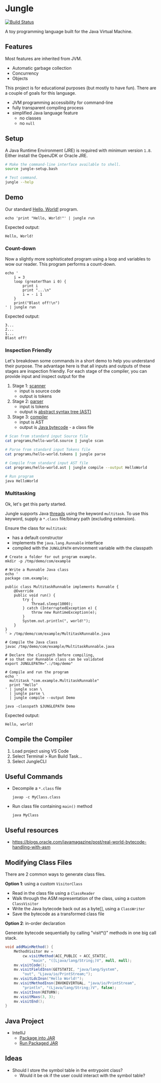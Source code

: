 Jungle
======

[![Build Status](https://github.com/eddiecorrigall/jungle/actions/workflows/main.yaml/badge.svg)](https://github.com/eddiecorrigall/jungle/actions/workflows/main.yaml)

A toy programming language built for the Java Virtual Machine.

## Features

Most features are inherited from JVM.

- Automatic garbage collection
- Concurrency
- Objects

This project is for educational purposes (but mostly to have fun). There are a couple of goals for this language.

- JVM programming accessibility for command-line
- fully transparent compiling process
- simplified Java language feature
    - no classes
    - no `null`

## Setup

A Java Runtime Environment (JRE) is required with minimum version `1.8`.
Either install the OpenJDK or Oracle JRE.

```bash
# Make the command-line interface available to shell.
source jungle-setup.bash

# Test command.
jungle --help
```

## Demo

Our standard [Hello, World!](https://en.wikipedia.org/wiki/%22Hello,_World!%22_program) program.

```shell
echo 'print "Hello, World!"' | jungle run
```

Expected output:
```
Hello, World!
```

### Count-down

Now a slightly more sophisticated program using a loop and variables to wow our reader.
This program performs a count-down.

```shell
echo '
    i = 3
    loop (greaterThan i 0) {
        print i
        print "...\n"
        i = - i 1
    }
    print("Blast off!\n")
' | jungle run
```

Expected output:
```
3...
2...
1...
Blast off!
```

### Inspection Friendly

Let's breakdown some commands in a short demo to help you understand their purpose.
The advantage here is that all inputs and outputs of these stages are inspection friendly.
For each stage of the compiler, you can provide input and inspect output for the
1. Stage 1: [scanner](https://en.wikipedia.org/wiki/Lexical_analysis#Scanner)
    - input is source code
    - output is tokens
2. Stage 2: [parser](https://en.wikipedia.org/wiki/Lexical_analysis#Lexer_generator)
    - input is tokens
    - output is [abstract syntax tree (AST)](https://en.wikipedia.org/wiki/Abstract_syntax_tree)
3. Stage 3: [compiler]()
    - input is AST
    - output is [Java bytecode](https://en.wikipedia.org/wiki/Java_bytecode) - a class file

```bash
# Scan from standard input Source file
cat programs/hello-world.source | jungle scan

# Parse from standard input Tokens file
cat programs/hello-world.tokens | jungle parse

# Compile from standard input AST file
cat programs/hello-world.ast | jungle compile --output HelloWorld

# Run program
java HelloWorld
```

### Multitasking

Ok, let's get this party started.

Jungle supports Java [threads](https://en.wikipedia.org/wiki/Thread_(computing)) using the keyword `multitask`.
To use this keyword, supply a `*.class` file/binary path (excluding extension).

Ensure the class for `multitask`:
- has a default constructor
- implements the `java.lang.Runnable` interface
- compiled with the `JUNGLEPATH` environment variable with the classpath

```shell
# Create a folder for out program example.
mkdir -p /tmp/demo/com/example

# Write a Runnable Java class
echo '
package com.example;

public class MultitaskRunnable implements Runnable {
    @Override
    public void run() {
        try {
            Thread.sleep(1000);
        } catch (InterruptedException e) {
            throw new RuntimeException(e);
        }
        System.out.println(", world!");
    }
}
' > /tmp/demo/com/example/MultitaskRunnable.java

# Compile the Java class
javac /tmp/demo/com/example/MultitaskRunnable.java
```

```shell
# Declare the classpath before compiling,
# so that our Runnable class can be validated
export JUNGLEPATH=".:/tmp/demo"

# Compile and run the program
echo '
  multitask "com.example.MultitaskRunnable"
  print "Hello"
' | jungle scan \
  | jungle parse \
  | jungle compile --output Demo

java -classpath $JUNGLEPATH Demo
```

Expected output:
```
Hello, world!
```

## Compile the Compiler

1. Load project using VS Code
1. Select Terminal > Run Build Task...
1. Select JungleCLI

## Useful Commands

- Decompile a `*.class` file
    ```shell
    javap -c MyClass.class
    ```
- Run class file containing `main()` method
    ```shell
    java MyClass
    ```

## Useful resources

- https://blogs.oracle.com/javamagazine/post/real-world-bytecode-handling-with-asm

## Modifying Class Files

There are 2 common ways to generate class files.

**Option 1**: using a custom `VisitorClass`

- Read in the class file using a `ClassReader`
- Walk through the ASM representation of the class, using a custom `ClassVisitor`
- Write the Java bytecode back out as a byte[], using a `ClassWriter`
- Save the bytecode as a transformed class file

**Option 2**: in-order declaration

Generate bytecode sequentially by calling "visit*()" methods in one big call stack.

```java
void addMainMethod() {
    MethodVisitor mv = 
        cw.visitMethod(ACC_PUBLIC + ACC_STATIC, 
            "main", "([Ljava/lang/String;)V", null, null);
    mv.visitCode();
    mv.visitFieldInsn(GETSTATIC, "java/lang/System", 
        "out", "Ljava/io/PrintStream;");
    mv.visitLdcInsn("Hello World!");
    mv.visitMethodInsn(INVOKEVIRTUAL, "java/io/PrintStream", 
        "println", "(Ljava/lang/String;)V", false);
    mv.visitInsn(RETURN);
    mv.visitMaxs(3, 3);
    mv.visitEnd();
}
```

## Java Project

- IntelliJ
    - [Package into JAR](https://www.jetbrains.com/help/idea/compiling-applications.html#package_into_jar)
    - [Run Packaged JAR](https://www.jetbrains.com/help/idea/compiling-applications.html#run_packaged_jar)

## Ideas

- Should I store the symbol table in the entrypoint class?
    - Would it be ok if the user could interact with the symbol table?
